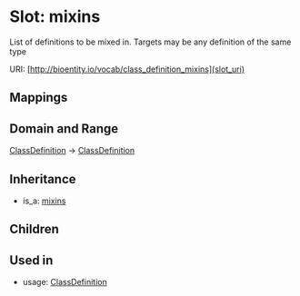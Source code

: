 # Slot: mixins


List of definitions to be mixed in. Targets may be any definition of the same type

URI: [http://bioentity.io/vocab/class_definition_mixins](slot_uri)
## Mappings

## Domain and Range

[ClassDefinition](ClassDefinition.md) -> [ClassDefinition](ClassDefinition.md)
## Inheritance

 *  is_a: [mixins](mixins.md)
## Children

## Used in

 *  usage: [ClassDefinition](ClassDefinition.md)
